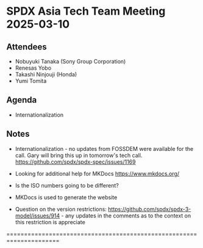 # SPDX Asia Tech Team Meeting 2025-03-10

## Attendees

- Nobuyuki Tanaka (Sony Group Corporation)
- Renesas Yobo
- Takashi Ninjouji (Honda)
- Yumi Tomita

## Agenda

- Internationalization

## Notes

- Internationalization - no updates from FOSSDEM were available for the call.  Gary will bring this up in tomorrow's tech call. https://github.com/spdx/spdx-spec/issues/1169
- Looking for additional help for MKDocs https://www.mkdocs.org/
- Is the ISO numbers going to be different?
- MKDocs is used to generate the website

- Question on the version restrictions: https://github.com/spdx/spdx-3-model/issues/914 - any updates in the comments as to the context on this restriction is appreciate

=====================================================================
